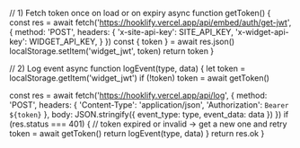 // 1) Fetch token once on load or on expiry
async function getToken() {
  const res = await fetch('https://hooklify.vercel.app/api/embed/auth/get-jwt', {
    method: 'POST',
    headers: {
      'x-site-api-key': SITE_API_KEY,
      'x-widget-api-key': WIDGET_API_KEY,
    }
  })
  const { token } = await res.json()
  localStorage.setItem('widget_jwt', token)
  return token
}

// 2) Log event
async function logEvent(type, data) {
  let token = localStorage.getItem('widget_jwt')
  if (!token) token = await getToken()

  const res = await fetch('https://hooklify.vercel.app/api/log', {
    method: 'POST',
    headers: {
      'Content-Type': 'application/json',
      'Authorization': `Bearer ${token}`
    },
    body: JSON.stringify({ event_type: type, event_data: data })
  })
  if (res.status === 401) {
    // token expired or invalid → get a new one and retry
    token = await getToken()
    return logEvent(type, data)
  }
  return res.ok
}
